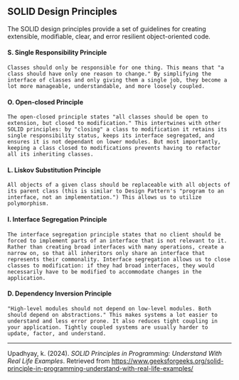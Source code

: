## SOLID Design Principles

The SOLID design principles provide a set of guidelines for creating extensible, modifiable, clear, and error resilient object-oriented code.

#### S. Single Responsibility Principle

    Classes should only be responsible for one thing. This means that "a class should have only one reason to change." By simplifying the interface of classes and only giving them a single job, they become a lot more manageable, understandable, and more loosely coupled.

#### O. Open-closed Principle

    The open-closed principle states "all classes should be open to extension, but closed to modification." This intertwines with other SOLID principles: by "closing" a class to modification it retains its single responsibility status, keeps its interface segregated, and ensures it is not dependant on lower modules. But most importantly, keeping a class closed to modifications prevents having to refactor all its inheriting classes.

#### L. Liskov Substitution Principle

    All objects of a given class should be replaceable with all objects of its parent class (this is similar to Design Pattern's "program to an interface, not an implementation.") This allows us to utilize polymorphism.

#### I. Interface Segregation Principle

    The interface segregation principle states that no client should be forced to implement parts of an interface that is not relevant to it. Rather than creating broad interfaces with many operations, create a narrow on, so that all inheritors only share an interface that represents their commonality. Interface segregation allows us to close classes to modification: if they had broad interfaces, they would necessarily have to be modified to accommodate changes in the application.

#### D. Dependency Inversion Principle

    "High-level modules should not depend on low-level modules. Both should depend on abstractions." This makes systems a lot easier to understand and less error prone. It also reduces tight coupling in your application. Tightly coupled systems are usually harder to update, factor, and understand.

---

Upadhyay, k. (2024). _SOLID Principles in Programming: Understand With Real Life Examples_. Retrieved from https://www.geeksforgeeks.org/solid-principle-in-programming-understand-with-real-life-examples/
